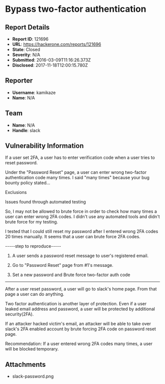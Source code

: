 # Bypass  two-factor authentication

## Report Details
- **Report ID**: 121696
- **URL**: https://hackerone.com/reports/121696
- **State**: Closed
- **Severity**: N/A
- **Submitted**: 2016-03-09T11:16:26.373Z
- **Disclosed**: 2017-11-18T12:00:15.780Z

## Reporter
- **Username**: kamikaze
- **Name**: N/A

## Team
- **Name**: N/A
- **Handle**: slack

## Vulnerability Information
If a user set 2FA, a user has to enter verification code when a user tries to reset password. 

Under the "Password Reset" page, a user can enter wrong two-factor authentication code many times. I said "many times" because your bug bounty policy stated...

Exclusions

Issues found through automated testing

So, I may not be allowed to brute force in order to check how many times a user can enter wrong 2FA codes. I didn't use any automated tools and didn't brute force for my testing.

I tested that I could still reset my password after I entered wrong 2FA codes 20 times manually. It seems that a user can brute force 2FA codes.

-----step to reproduce-----

1. A user sends a password reset message to user's registered email.

2. Go to "Password Reset" page from #1's message.

3. Set a new password and Brute force two-factor auth code

----------------------------------

After a user reset password, a user will go to slack's home page. From that page a user can do anything. 

Two factor authentication is another layer of protection. Even if a user leaked email address and password, a user will be protected by additional security(2FA). 

If an attacker hacked victim's email, an attacker will be able to take over slack's 2FA enabled account by brute forcing 2FA code on password reset page.

Recommendation: If a user entered wrong 2FA codes many times, a user will be blocked temporary.


## Attachments
- slack-password.png

